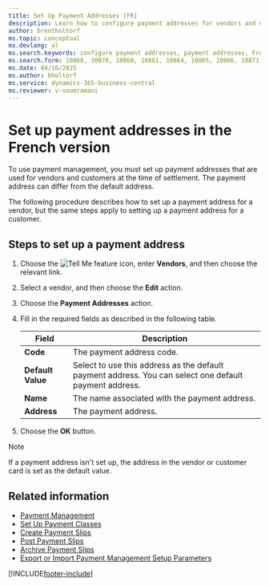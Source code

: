 ```yaml
---
title: Set Up Payment Addresses [FR]
description: Learn how to configure payment addresses for vendors and customers to streamline settlement processes.
author: brentholtorf
ms.topic: conceptual
ms.devlang: al
ms.search.keywords: configure payment addresses, payment addresses, French version
ms.search.form: 10868, 10870, 10860, 10861, 10864, 10865, 10866, 10871, 10872, 10873, 10874, 10877, 10878, 10879, 10869, 10867, 10882, 10880
ms.date: 04/16/2025
ms.author: bholtorf
ms.service: dynamics-365-business-central
ms.reviewer: v-soumramani
---
```


# Set up payment addresses in the French version

To use payment management, you must set up payment addresses that are used for vendors and customers at the time of settlement. The payment address can differ from the default address.  

The following procedure describes how to set up a payment address for a vendor, but the same steps apply to setting up a payment address for a customer.  

## Steps to set up a payment address  

1. Choose the ![Tell Me feature](../../media/ui-search/search_small.png "Tell me what you want to do") icon, enter **Vendors**, and then choose the relevant link.  
1. Select a vendor, and then choose the **Edit** action.  
1. Choose the **Payment Addresses** action.  
1. Fill in the required fields as described in the following table.  

    |Field|Description|  
    |---------------------------------|---------------------------------------|  
    |**Code**|The payment address code.|  
    |**Default Value**|Select to use this address as the default payment address. You can select one default payment address.|  
    |**Name**|The name associated with the payment address.|  
    |**Address**|The payment address.|  

1. Choose the **OK** button.  

> [!NOTE]  
> If a payment address isn't set up, the address in the vendor or customer card is set as the default value.  

## Related information

- [Payment Management](payment-management.md)  
- [Set Up Payment Classes](how-to-set-up-payment-classes.md)  
- [Create Payment Slips](how-to-create-payment-slips.md)  
- [Post Payment Slips](how-to-post-payment-slips.md)  
- [Archive Payment Slips](how-to-archive-payment-slips.md)  
- [Export or Import Payment Management Setup Parameters](how-to-export-or-import-payment-management-setup-parameters.md)  

[!INCLUDE[footer-include](../../includes/footer-banner.md)]
